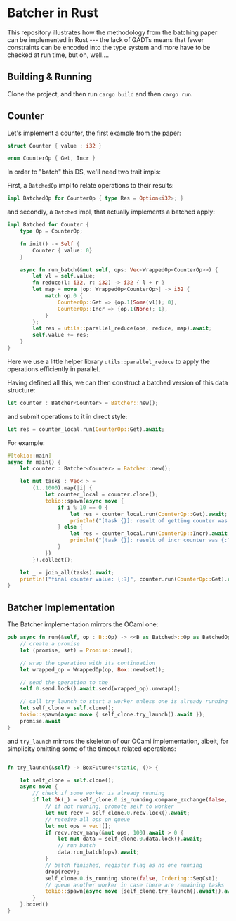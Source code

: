 # Batcher in Rust

This repository illustrates how the methodology from the batching
paper can be implemented in Rust --- the lack of GADTs means that
fewer constraints can be encoded into the type system and more have to
be checked at run time, but oh, well....

## Building & Running

Clone the project, and then run `cargo build` and then `cargo run`.

## Counter 

Let's implement a counter, the first example from the paper:

```rust
struct Counter { value : i32 }

enum CounterOp { Get, Incr }
```

In order to "batch" this DS, we'll need two trait impls:

First, a `BatchedOp` impl to relate operations to their results:
```rust
impl BatchedOp for CounterOp { type Res = Option<i32>; }
```

and secondly, a `Batched` impl, that actually implements a batched apply:

```rust
impl Batched for Counter {
    type Op = CounterOp;

    fn init() -> Self {
        Counter { value: 0}
    }

    async fn run_batch(&mut self, ops: Vec<WrappedOp<CounterOp>>) {
        let vl = self.value;
        fn reduce(l: i32, r: i32) -> i32 { l + r }
        let map = move |op: WrappedOp<CounterOp>| -> i32 {
            match op.0 {
                CounterOp::Get => {op.1(Some(vl)); 0},
                CounterOp::Incr => {op.1(None); 1},
            }
        };
        let res = utils::parallel_reduce(ops, reduce, map).await;
        self.value += res;
    }
}
```

Here we use a little helper library `utils::parallel_reduce` to apply
the operations efficiently in parallel.

Having defined all this, we can then construct a batched version of this data structure:
```rust
let counter : Batcher<Counter> = Batcher::new();
```

and submit operations to it in direct style:
```rust
let res = counter_local.run(CounterOp::Get).await;
```

For example:
```rust
#[tokio::main]
async fn main() {
    let counter : Batcher<Counter> = Batcher::new();

    let mut tasks : Vec<_> =
        (1..1000).map(|i| {
            let counter_local = counter.clone();
            tokio::spawn(async move {
                if i % 10 == 0 {
                    let res = counter_local.run(CounterOp::Get).await;
                    println!("[task {}]: result of getting counter was {:?}", i, res)
                } else {
                    let res = counter_local.run(CounterOp::Incr).await;
                    println!("[task {}]: result of incr counter was {:?}", i, res)
                }
            })
        }).collect();

    let _ = join_all(tasks).await;
    println!("final counter value: {:?}", counter.run(CounterOp::Get).await);
}
```

## Batcher Implementation

The Batcher implementation mirrors the OCaml one:

```rust
pub async fn run(&self, op : B::Op) -> <<B as Batched>::Op as BatchedOp>::Res {
    // create a promise
    let (promise, set) = Promise::new();

    // wrap the operation with its continuation
    let wrapped_op = WrappedOp(op, Box::new(set));

    // send the operation to the
    self.0.send.lock().await.send(wrapped_op).unwrap();

    // call try_launch to start a worker unless one is already running
    let self_clone = self.clone();
    tokio::spawn(async move { self_clone.try_launch().await });
    promise.await
}
```
 

and `try_launch` mirrors the skeleton of our OCaml implementation, albeit, for simplicity omitting some of the timeout related operations:
```rust

fn try_launch(&self) -> BoxFuture<'static, ()> {

    let self_clone = self.clone();
    async move {
        // check if some worker is already running
        if let Ok(_) = self_clone.0.is_running.compare_exchange(false, true, Ordering::SeqCst, Ordering::SeqCst) {
            // if not running, promote self to worker
            let mut recv = self_clone.0.recv.lock().await;
            // receive all ops on queue
            let mut ops = vec![];
            if recv.recv_many(&mut ops, 100).await > 0 {
                let mut data = self_clone.0.data.lock().await;
                // run batch
                data.run_batch(ops).await;
            }
            // batch finished, register flag as no one running
            drop(recv);
            self_clone.0.is_running.store(false, Ordering::SeqCst);
            // queue another worker in case there are remaining tasks
            tokio::spawn(async move {self_clone.try_launch().await}).await;
        } 
    }.boxed()
}

```
